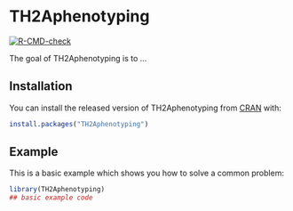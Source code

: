 # TH2Aphenotyping

<!-- badges: start -->

[![R-CMD-check](https://github.com/chenxi199506/TH2Aphenotyping/workflows/R-CMD-check/badge.svg)](https://github.com/chenxi199506/TH2Aphenotyping/actions)

<!-- badges: end -->

The goal of TH2Aphenotyping is to ...

## Installation

You can install the released version of TH2Aphenotyping from [CRAN](https://CRAN.R-project.org) with:

``` r
install.packages("TH2Aphenotyping")
```

## Example

This is a basic example which shows you how to solve a common problem:

``` r
library(TH2Aphenotyping)
## basic example code
```
